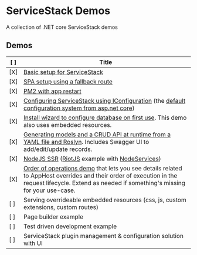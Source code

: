 # ServiceStack Demos

A collection of .NET core ServiceStack demos

## Demos

[ ] | Title
--- | ---
[X] | [Basic setup for ServiceStack](demo_base/)
[X] | [SPA setup using a fallback route](demo_spa_fallback/)
[X] | [PM2 with app restart](demo_pm2_with_restart/)
[X] | [Configuring ServiceStack using IConfiguration](demo_config/) (the [default configuration system from asp.net core](https://docs.microsoft.com/en-us/aspnet/core/fundamentals/configuration/?tabs=basicconfiguration))
[X] | [Install wizard to configure database on first use](demo_install_wizard/). This demo also uses embedded resources.
[X] | [Generating models and a CRUD API at runtime from a YAML file and Roslyn](demo_api_from_yaml/). Includes Swagger UI to add/edit/update records.
[X] | [NodeJS SSR](demo_riotjs_ssr/) ([RiotJS](http://riotjs.com/) example with [NodeServices](https://github.com/aspnet/JavaScriptServices/tree/dev/src/Microsoft.AspNetCore.NodeServices#microsoftaspnetcorenodeservices))
[X] | [Order of operations demo](demo_order_of_operations/) that lets you see details related to AppHost overrides and their order of execution in the request lifecycle. Extend as needed if something's missing for your use-case.
[ ] | Serving overrideable embedded resources (css, js, custom extensions, custom routes)
[ ] | Page builder example
[ ] | Test driven development example
[ ] | ServiceStack plugin management & configuration solution with UI

